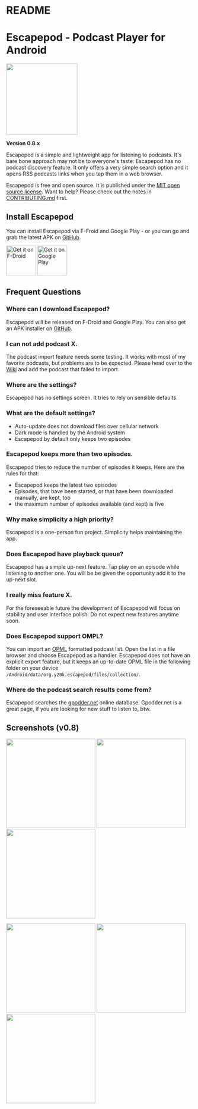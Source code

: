README
======

# Escapepod - Podcast Player for Android
<img src="https://raw.githubusercontent.com/y20k/escapepod/master/app/src/main/res/mipmap-xxxhdpi/ic_launcher_round.png" width="192" />

**Version 0.8.x**

Escapepod is a simple and lightweight app for listening to podcasts. It's bare bone approach may not be to everyone's taste: Escapepod has no podcast discovery feature. It only offers a very simple search option and it opens RSS podcasts links when you tap them in a web browser.

Escapepod is free and open source. It is published under the [MIT open source license](https://opensource.org/licenses/MIT). Want to help? Please check out the notes in [CONTRIBUTING.md](https://github.com/y20k/escapepod/blob/master/CONTRIBUTE.md) first.

## Install Escapepod
You can install Escapepod via F-Froid and Google Play - or you can go and grab the latest APK on [GitHub](https://github.com/y20k/escapepod/releases).

[<img src="https://fdroid.gitlab.io/artwork/badge/get-it-on.png"
     alt="Get it on F-Droid"
     height="80">](https://f-droid.org/packages/org.y20k.escapepod/)
[<img src="https://play.google.com/intl/en_us/badges/images/generic/en-play-badge.png"
     alt="Get it on Google Play"
     height="80">](https://play.google.com/store/apps/details?id=org.y20k.escapepod)

## Frequent Questions

### Where can I download Escapepod?
Escapepod will be released on F-Droid and Google Play. You can also get an APK installer on [GitHub](https://github.com/y20k/escapepod/releases).

### I can not add podcast X.
The podcast import feature needs some testing. It works with most of my favorite podcasts, but problems are to be expected. Please head over to the [Wiki](https://github.com/y20k/escapepod/wiki/Podcasts-feeds-that-are-not-working-yet) and add the podcast that failed to import.

### Where are the settings?
Escapepod has no settings screen. It tries to rely on sensible defaults.

### What are the default settings?
- Auto-update does not download files over cellular network
- Dark mode is handled by the Android system
- Escapepod by default only keeps two episodes

### Escapepod keeps more than two episodes.
Escapepod tries to reduce the number of episodes it keeps. Here are the rules for that:

- Escapepod keeps the latest two episodes
- Episodes, that have been started, or that have been downloaded manually, are kept, too
- the maximum number of episodes available (and kept) is five

### Why make simplicity a high priority?
Escapepod is a one-person fun project. Simplicity helps maintaining the app.

### Does Escapepod have playback queue?
Escapepod has a simple up-next feature. Tap play on an episode while listening to another one. You will be be given the opportunity add it to the up-next slot.

### I really miss feature X.
For the foreseeable future the development of Escapepod will focus on stability and user interface polish. Do not expect new features anytime soon.

### Does Escapepod support OMPL?
You can import an [OPML](https://en.wikipedia.org/wiki/OPML) formatted podcast list. Open the list in a file browser and choose Escapepod as a handler. Escapepod does not have an explicit export feature, but it keeps an up-to-date OPML file in the following folder on your device `/Android/data/org.y20k.escapepod/files/collection/`.

### Where do the podcast search results come from?
Escapepod searches the [gpodder.net](https://gpodder.net/directory/) online database. Gpodder.net is a great page, if you are looking for new stuff to listen to, btw.


## Screenshots (v0.8)
[<img src="https://raw.githubusercontent.com/y20k/escapepod/master/metadata/en-US/phoneScreenshots/01-lockscreen-active-v0.8-oneplus5.png" width="240">](https://raw.githubusercontent.com/y20k/escapepod/master/metadata/en-US/phoneScreenshots/01-lockscreen-active-v0.8-oneplus5.png)
[<img src="https://raw.githubusercontent.com/y20k/escapepod/master/metadata/en-US/phoneScreenshots/02-playback-v0.8-oneplus5.png" width="240">](https://raw.githubusercontent.com/y20k/escapepod/master/metadata/en-US/phoneScreenshots/02-playback-v0.8-oneplus5.png)
[<img src="https://raw.githubusercontent.com/y20k/escapepod/master/metadata/en-US/phoneScreenshots/03-large-player-sheet-v0.8-oneplus5.png" width="240">](https://raw.githubusercontent.com/y20k/escapepod/master/metadata/en-US/phoneScreenshots/03-large-player-sheet-v0.8-oneplus5.png)

[<img src="https://raw.githubusercontent.com/y20k/escapepod/master/metadata/en-US/phoneScreenshots/04-show_notes-v0.8-oneplus5.png" width="240">](https://raw.githubusercontent.com/y20k/escapepod/master/metadata/en-US/phoneScreenshots/04-show_notes-v0.8-oneplus5.png)
[<img src="https://raw.githubusercontent.com/y20k/escapepod/master/metadata/en-US/phoneScreenshots/05-podcast-details-v0.8-oneplus5.png" width="240">](https://raw.githubusercontent.com/y20k/escapepod/master/metadata/en-US/phoneScreenshots/05-podcast-details-v0.8-oneplus5.png)
[<img src="https://raw.githubusercontent.com/y20k/escapepod/master/metadata/en-US/phoneScreenshots/06-add-podcast-v0.8-oneplus5.png" width="240">](https://raw.githubusercontent.com/y20k/escapepod/master/metadata/en-US/phoneScreenshots/06-add-podcast-v0.8-oneplus5.png)
